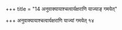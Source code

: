 +++
title = "14 अनुवाक्यायाश्चत्वार्यक्षराणि याज्याङ् गमयेत्"

+++
अनुवाक्यायाश्चत्वार्यक्षराणि याज्यां गमयेत् १४